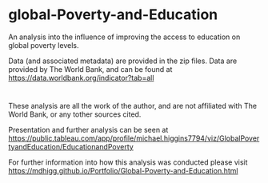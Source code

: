 # global-Poverty-and-Education
An analysis into the influence of improving the access to education on global poverty levels.

Data (and associated metadata) are provided in the zip files. Data are provided by The World Bank, and can be found at
https://data.worldbank.org/indicator?tab=all

# 
These analysis are all the work of the author, and are not affiliated with The World Bank, or any tother sources cited.

Presentation and further analysis can be seen at
https://public.tableau.com/app/profile/michael.higgins7794/viz/GlobalPovertyandEducation/EducationandPoverty

For further information into how this analysis was conducted please visit
https://mdhigg.github.io/Portfolio/Global-Poverty-and-Education.html
